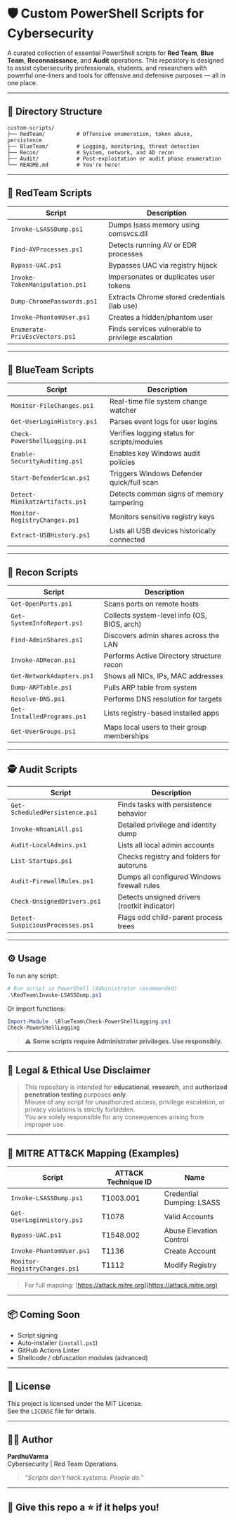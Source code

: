 
# 🛡️ Custom PowerShell Scripts for Cybersecurity

A curated collection of essential PowerShell scripts for **Red Team**, **Blue Team**, **Reconnaissance**, and **Audit** operations. This repository is designed to assist cybersecurity professionals, students, and researchers with powerful one-liners and tools for offensive and defensive purposes — all in one place.

---

## 📁 Directory Structure

```
custom-scripts/
├── RedTeam/          # Offensive enumeration, token abuse, persistence
├── BlueTeam/         # Logging, monitoring, threat detection
├── Recon/            # System, network, and AD recon
├── Audit/            # Post-exploitation or audit phase enumeration
└── README.md         # You're here!
```

---

## 🔴 RedTeam Scripts

| Script                      | Description                                     |
|-----------------------------|-------------------------------------------------|
| `Invoke-LSASSDump.ps1`      | Dumps lsass memory using comsvcs.dll            |
| `Find-AVProcesses.ps1`      | Detects running AV or EDR processes             |
| `Bypass-UAC.ps1`            | Bypasses UAC via registry hijack                |
| `Invoke-TokenManipulation.ps1` | Impersonates or duplicates user tokens     |
| `Dump-ChromePasswords.ps1`  | Extracts Chrome stored credentials (lab use)    |
| `Invoke-PhantomUser.ps1`    | Creates a hidden/phantom user                   |
| `Enumerate-PrivEscVectors.ps1` | Finds services vulnerable to privilege escalation |

---

## 🔵 BlueTeam Scripts

| Script                      | Description                                     |
|-----------------------------|-------------------------------------------------|
| `Monitor-FileChanges.ps1`   | Real-time file system change watcher            |
| `Get-UserLoginHistory.ps1`  | Parses event logs for user logins               |
| `Check-PowerShellLogging.ps1` | Verifies logging status for scripts/modules  |
| `Enable-SecurityAuditing.ps1` | Enables key Windows audit policies           |
| `Start-DefenderScan.ps1`    | Triggers Windows Defender quick/full scan       |
| `Detect-MimikatzArtifacts.ps1` | Detects common signs of memory tampering   |
| `Monitor-RegistryChanges.ps1` | Monitors sensitive registry keys             |
| `Extract-USBHistory.ps1`    | Lists all USB devices historically connected    |

---

## 📡 Recon Scripts

| Script                      | Description                                     |
|-----------------------------|-------------------------------------------------|
| `Get-OpenPorts.ps1`         | Scans ports on remote hosts                     |
| `Get-SystemInfoReport.ps1`  | Collects system-level info (OS, BIOS, arch)     |
| `Find-AdminShares.ps1`      | Discovers admin shares across the LAN           |
| `Invoke-ADRecon.ps1`        | Performs Active Directory structure recon       |
| `Get-NetworkAdapters.ps1`   | Shows all NICs, IPs, MAC addresses              |
| `Dump-ARPTable.ps1`         | Pulls ARP table from system                     |
| `Resolve-DNS.ps1`           | Performs DNS resolution for targets             |
| `Get-InstalledPrograms.ps1` | Lists registry-based installed apps             |
| `Get-UserGroups.ps1`        | Maps local users to their group memberships     |

---

## 🕵️ Audit Scripts

| Script                      | Description                                     |
|-----------------------------|-------------------------------------------------|
| `Get-ScheduledPersistence.ps1` | Finds tasks with persistence behavior     |
| `Invoke-WhoamiAll.ps1`      | Detailed privilege and identity dump            |
| `Audit-LocalAdmins.ps1`     | Lists all local admin accounts                  |
| `List-Startups.ps1`         | Checks registry and folders for autoruns       |
| `Audit-FirewallRules.ps1`   | Dumps all configured Windows firewall rules     |
| `Check-UnsignedDrivers.ps1` | Detects unsigned drivers (rootkit indicator)    |
| `Detect-SuspiciousProcesses.ps1` | Flags odd child-parent process trees     |

---

## ⚙️ Usage

To run any script:

```powershell
# Run script in PowerShell (Administrator recommended)
.\RedTeam\Invoke-LSASSDump.ps1
```

Or import functions:

```powershell
Import-Module .\BlueTeam\Check-PowerShellLogging.ps1
Check-PowerShellLogging
```

> ⚠️ **Some scripts require Administrator privileges. Use responsibly.**

---

## 🔐 Legal & Ethical Use Disclaimer

> This repository is intended for **educational**, **research**, and **authorized penetration testing** purposes **only**.  
> Misuse of any script for unauthorized access, privilege escalation, or privacy violations is strictly forbidden.  
> You are solely responsible for any consequences arising from improper use.

---

## 🧠 MITRE ATT&CK Mapping (Examples)

| Script                      | ATT&CK Technique ID | Name                           |
|-----------------------------|----------------------|--------------------------------|
| `Invoke-LSASSDump.ps1`      | T1003.001             | Credential Dumping: LSASS      |
| `Get-UserLoginHistory.ps1`  | T1078                 | Valid Accounts                 |
| `Bypass-UAC.ps1`            | T1548.002             | Abuse Elevation Control        |
| `Invoke-PhantomUser.ps1`    | T1136                 | Create Account                 |
| `Monitor-RegistryChanges.ps1` | T1112              | Modify Registry                |

> For full mapping: [https://attack.mitre.org](https://attack.mitre.org)

---

## 📦 Coming Soon

- Script signing
- Auto-installer (`install.ps1`)
- GitHub Actions Linter
- Shellcode / obfuscation modules (advanced)

---

## 📄 License

This project is licensed under the MIT License.  
See the `LICENSE` file for details.

---

## 👨‍💻 Author

**PardhuVarma**  
Cybersecurity | Red Team Operations.  
> *“Scripts don’t hack systems. People do.”*

---

## 🌟 Give this repo a ⭐ if it helps you!
